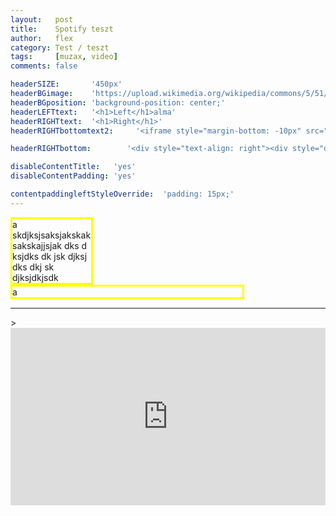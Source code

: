 ```yaml
---
layout:   post
title:    Spotify teszt
author:   flex
category: Test / teszt
tags:     [muzax, video]
comments: false

headerSIZE:       '450px'
headerBGimage:    'https://upload.wikimedia.org/wikipedia/commons/5/51/Small_Red_Rose.JPG'
headerBGposition: 'background-position: center;'
headerLEFTtext:   '<h1>Left</h1>alma'
headerRIGHTtext:  '<h1>Right</h1>'
headerRIGHTbottomtext2:     '<iframe style="margin-bottom: -10px" src="https://open.spotify.com/embed/track/6fMZJZqhauwGrwobkPZVJ7?utm_source=generator" width="100%" height="80" frameBorder="0" allowfullscreen="" allow="autoplay; clipboard-write; encrypted-media; fullscreen; picture-in-picture"></iframe>'

headerRIGHTbottom:   	  '<div style="text-align: right"><div style="display: inline-block;font-size: 50%; margin-bottom: 0px;; background: black; color: white; padding: 5px;">Source: www.fleischmann.hu</div><br><iframe style="display: inline-block; margin-bottom: -9px;" src="https://open.spotify.com/embed/track/6fMZJZqhauwGrwobkPZVJ7?utm_source=generator" height="240" frameBorder="0" allowfullscreen="" allow="autoplay; clipboard-write; encrypted-media; fullscreen; picture-in-picture"></iframe></div>'

disableContentTitle:   'yes'
disableContentPadding: 'yes'

contentpaddingleftStyleOverride:  'padding: 15px;'
---
```


<div>
<div style="border: 3px solid yellow; width: 25%; display: inline-block">a skdjksjsaksjakskaksakskajjsjak dks d ksjdks dk jsk djksj dks dkj sk djksjdkjsdk</div><div style="border: 3px solid yellow; width: 73%; display: inline-block">a</div></div>

<hr/>>

<div style="position: relative; width: 100%; height: 0; padding-bottom: 56.25%;">
<iframe style="position: absolute; width: 100%; height: 100%;" src="https://www.youtube.com/embed/LZ2kSbSrDLs" title="YouTube video player" frameborder="0" allow="accelerometer; autoplay; clipboard-write; encrypted-media; gyroscope; picture-in-picture" allowfullscreen></iframe></div>
